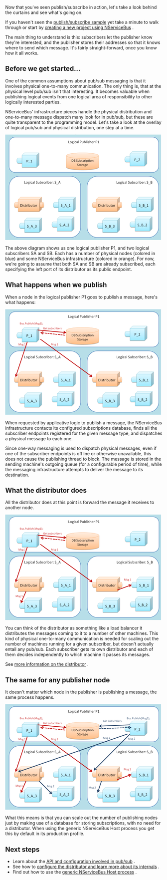 <!--
title: "How Pub/Sub Works"
tags: ""
summary: "Now that you've seen publish/subscribe in action, let's take a look behind the curtains and see what's going on."
-->

Now that you've seen publish/subscribe in action, let's take a look behind the curtains and see what's going on.

If you haven't seen the [publish/subscribe sample](publish-subscribe-sample.md) yet take a minute to walk through or start by [creating a new project using NServiceBus](getting-started---creating-a-new-project.md) .

The main thing to understand is this: subscribers let the publisher know they're interested, and the publisher stores their addresses so that it knows where to send which message. It's fairly straight-forward, once you know how it all works.

Before we get started...
------------------------

One of the common assumptions about pub/sub messaging is that it involves physical one-to-many communication. The only thing is, that at the physical level pub/sub isn't that interesting. It becomes valuable when publishing logical events from one logical area of responsibility to other logically interested parties.

NServiceBus' infrastructure pieces handle the physical distribution and one-to-many message dispatch many look for in pub/sub, but these are quite transparent to the programming model. Let's take a look at the overlay of logical pub/sub and physical distribution, one step at a time.

![logical pub/sub and physical distribution 1](nservicebus_pubsub_1.png)

The above diagram shows us one logical publisher P1, and two logical subscribers SA and SB. Each has a number of physical nodes (colored in blue) and some NServiceBus infrastructure (colored in orange). For now, we're going to assume that both SA and SB are already subscribed, each specifying the left port of its distributor as its public endpoint.

What happens when we publish
----------------------------

When a node in the logical publisher P1 goes to publish a message, here's what happens:

![logical pub/sub and physical distribution 2](nservicebus_pubsub_2.png)

When requested by applicative logic to publish a message, the NServiceBus infrastructure contacts its configured subscriptions database, finds all the subscriber endpoints registered for the given message type, and dispatches a physical message to each one.

Since one-way messaging is used to dispatch physical messages, even if one of the subscriber endpoints is offline or otherwise unavailable, this does not cause the publishing thread to block. The message is stored in the sending machine's outgoing queue (for a configurable period of time), while the messaging infrastructure attempts to deliver the message to its destination.

What the distributor does
-------------------------

All the distributor does at this point is forward the message it receives to another node.

![logical pub/sub and physical distribution 3](nservicebus_pubsub_3.png)

You can think of the distributor as something like a load balancer it distributes the messages coming to it to a number of other machines. This kind of physical one-to-many communication is needed for scaling out the number of machines running for a given subscriber, but doesn't actually entail any pub/sub. Each subscriber gets its own distributor and each of them decides independently to which machine it passes its messages.

See [<span>more information on the distributor</span>](load-balancing-with-the-distributor.md) .

The same for any publisher node
-------------------------------

It doesn't matter which node in the publisher is publishing a message, the same process happens.

![logical pub/sub and physical distribution 4](nservicebus_pubsub_4.png)

What this means is that you can scale out the number of publishing nodes just by making use of a database for storing subscriptions, with no need for a distributor. When using the generic NServiceBus Host process you get this by default in its production profile.

Next steps
----------

-   Learn about the [API and configuration involved in
    pub/sub](publish-subscribe-configuration.md) .
-   See how to [configure the distributor and learn more about its
    internals](load-balancing-with-the-distributor.md) .
-   Find out how to use the [generic NServiceBus Host
    process](the-nservicebus-host.md) .


